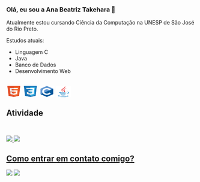 ### Olá, eu sou a Ana Beatriz Takehara 👋

Atualmente estou cursando Ciência da Computação na UNESP de São José do Rio Preto.

Estudos atuais:
- Linguagem C
- Java 
- Banco de Dados
- Desenvolvimento Web

<div style="display: inline_block"><br>
  <img align="center" alt="HTML" height="30" width="40"
src="https://raw.githubusercontent.com/devicons/devicon/master/icons/html5/html5-original.svg">
  <img align="center" alt="Rafa-CSS" height="30" width="40" src="https://raw.githubusercontent.com/devicons/devicon/master/icons/css3/css3-original.svg">
  <img align="center" alt="Rafa-Python" height="30" width="40" 
src="https://raw.githubusercontent.com/devicons/devicon/master/icons/c/c-original.svg">
  <img align="center" alt="Rafa-Csharp" height="30" width="40" src="https://raw.githubusercontent.com/devicons/devicon/master/icons/java/java-original.svg">
</div>
  

## Atividade
<div style="display: inline_block"><br>
  <a href="https://github.com/anatakehara">
</div>


<img height="160em" src="https://github-readme-stats-sigma-five.vercel.app/api?username=anatakehara&show_icons=true&theme=dark&include_all_commits=true&count_private=true"/> <img height="160em" src="https://github-readme-stats-sigma-five.vercel.app/api/top-langs/?username=anatakehara&layout=compact&langs_count=7&theme=dark"/>

## Como entrar em contato comigo?
<div>
<a href = "mailto:contato@abg.takehara"><img loading="lazy" src="https://img.shields.io/badge/Gmail-D14836?style=for-the-badge&logo=gmail&logoColor=white" target="_blank"></a>
<a href="https://www.linkedin.com/in/ana-beatriz-takehara-231080283/" target="_blank"><img loading="lazy" src="https://img.shields.io/badge/-LinkedIn-%230077B5?style=for-the-badge&logo=linkedin&logoColor=white" target="_blank"></a>
</div>

